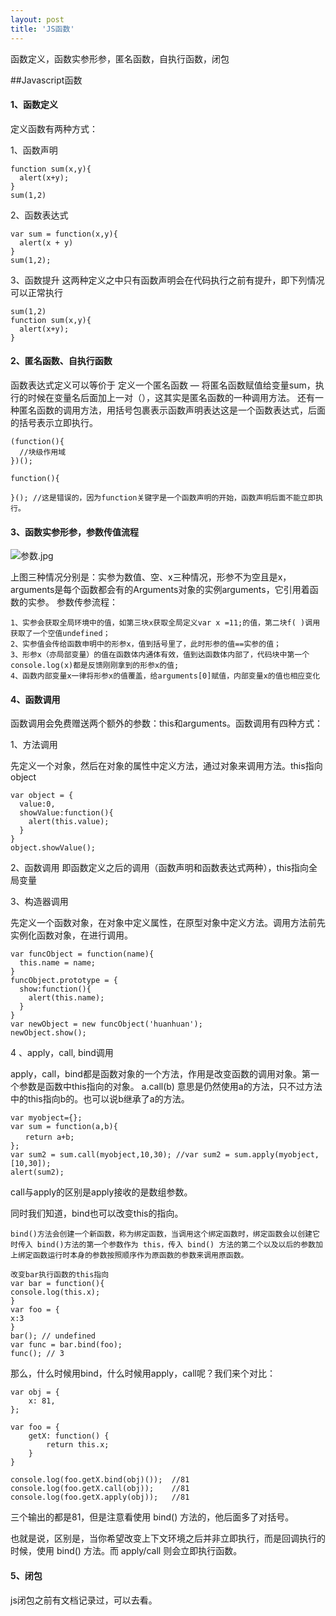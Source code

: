 ```yaml
---
layout: post
title: 'JS函数'
---
```


函数定义，函数实参形参，匿名函数，自执行函数，闭包
<!--break-->

##Javascript函数

#### 1、函数定义

定义函数有两种方式：

1、函数声明	

```
function sum(x,y){
  alert(x+y);
}
sum(1,2)
```

2、函数表达式

```
var sum = function(x,y){
  alert(x + y)
}
sum(1,2);
```

3、函数提升
这两种定义之中只有函数声明会在代码执行之前有提升，即下列情况可以正常执行

```
sum(1,2)
function sum(x,y){
  alert(x+y);
}
```

#### 2、匿名函数、自执行函数

函数表达式定义可以等价于  定义一个匿名函数 — 将匿名函数赋值给变量sum，执行的时候在变量名后面加上一对（），这其实是匿名函数的一种调用方法。
还有一种匿名函数的调用方法，用括号包裹表示函数声明表达这是一个函数表达式，后面的括号表示立即执行。

```
(function(){
  //块级作用域
})();
```

```
function(){
  
}(); //这是错误的，因为function关键字是一个函数声明的开始，函数声明后面不能立即执行。
```

#### 3、函数实参形参，参数传值流程 

![参数.jpg](http://localhost:4000/assets/参数.jpg)

上图三种情况分别是：实参为数值、空、x三种情况，形参不为空且是x，arguments是每个函数都会有的Arguments对象的实例arguments，它引用着函数的实参。
参数传参流程：

```
1、实参会获取全局环境中的值，如第三块x获取全局定义var x =11;的值，第二块f( )调用获取了一个空值undefined；
2、实参值会传给函数申明中的形参x，值到括号里了，此时形参的值==实参的值；
3、形参x（亦局部变量）的值在函数体内通体有效，值到达函数体内部了，代码块中第一个console.log(x)都是反馈刚刚拿到的形参x的值;
4、函数内部变量x一律将形参x的值覆盖，给arguments[0]赋值，内部变量x的值也相应变化
```

#### 4、函数调用

函数调用会免费赠送两个额外的参数：this和arguments。函数调用有四种方式：

1、方法调用

先定义一个对象，然后在对象的属性中定义方法，通过对象来调用方法。this指向object

```
var object = {
  value:0,
  showValue:function(){
    alert(this.value);
  }
}
object.showValue();
```

2、函数调用 即函数定义之后的调用（函数声明和函数表达式两种），this指向全局变量

3、构造器调用

先定义一个函数对象，在对象中定义属性，在原型对象中定义方法。调用方法前先实例化函数对象，在进行调用。

```
var funcObject = function(name){
  this.name = name;
}
funcObject.prototype = {
  show:function(){
    alert(this.name);
  }
}
var newObject = new funcObject('huanhuan');
newObject.show();
```

4 、apply，call, bind调用

apply，call，bind都是函数对象的一个方法，作用是改变函数的调用对象。第一个参数是函数中this指向的对象。
a.call(b)	意思是仍然使用a的方法，只不过方法中的this指向b的。也可以说b继承了a的方法。

```
var myobject={};
var sum = function(a,b){
　　return a+b;
};
var sum2 = sum.call(myobject,10,30); //var sum2 = sum.apply(myobject,[10,30]); 
alert(sum2);
```

call与apply的区别是apply接收的是数组参数。

同时我们知道，bind也可以改变this的指向。

```
bind()方法会创建一个新函数，称为绑定函数，当调用这个绑定函数时，绑定函数会以创建它时传入 bind()方法的第一个参数作为 this，传入 bind() 方法的第二个以及以后的参数加上绑定函数运行时本身的参数按照顺序作为原函数的参数来调用原函数。
```

```
改变bar执行函数的this指向
var bar = function(){
console.log(this.x);
}
var foo = {
x:3
}
bar(); // undefined
var func = bar.bind(foo);
func(); // 3
```

那么，什么时候用bind，什么时候用apply，call呢？我们来个对比：

```
var obj = {
    x: 81,
};
 
var foo = {
    getX: function() {
        return this.x;
    }
}
 
console.log(foo.getX.bind(obj)());  //81
console.log(foo.getX.call(obj));    //81
console.log(foo.getX.apply(obj));	//81
```

三个输出的都是81，但是注意看使用 bind() 方法的，他后面多了对括号。

也就是说，区别是，当你希望改变上下文环境之后并非立即执行，而是回调执行的时候，使用 bind() 方法。而 apply/call 则会立即执行函数。



#### 5、闭包

js闭包之前有文档记录过，可以去看。

